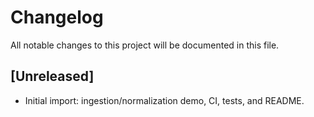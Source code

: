 # Changelog

All notable changes to this project will be documented in this file.

## [Unreleased]
- Initial import: ingestion/normalization demo, CI, tests, and README.
